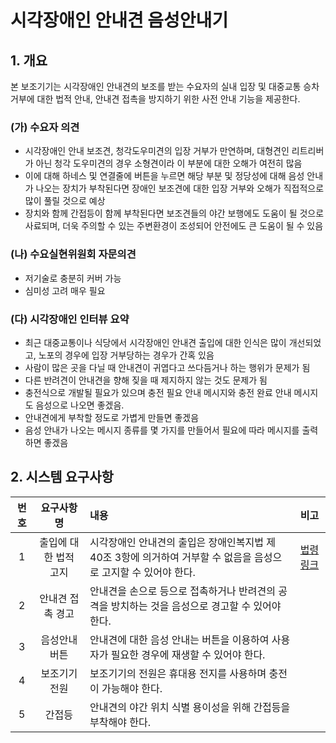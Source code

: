 # 시각장애인 안내견 음성안내기
## 1. 개요

본 보조기기는 시각장애인 안내견의 보조를 받는 수요자의 실내 입장 및 대중교통 승차 거부에 대한 법적 안내, 안내견 접촉을 방지하기 위한 사전 안내 기능을 제공한다.

### (가) 수요자 의견
 * 시각장애인 안내 보조견, 청각도우미견의 입장 거부가 만연하며, 대형견인 리트리버가 아닌 청각 도우미견의 경우 소형견이라 이 부분에 대한 오해가 여전히 많음
 * 이에 대해 하네스 및 연결줄에 버튼을 누르면 해당 부분 및 정당성에 대해 음성 안내가 나오는 장치가 부착된다면 장애인 보조견에 대한 입장 거부와 오해가 직접적으로 많이 풀릴 것으로 예상
 * 장치와 함께 간접등이 함께 부착된다면 보조견들의 야간 보행에도 도움이 될 것으로 사료되며, 더욱 주의할 수 있는 주변환경이 조성되어 안전에도 큰 도움이 될 수 있음

### (나) 수요실현위원회 자문의견
 * 저기술로 충분히 커버 가능
 * 심미성 고려 매우 필요

### (다) 시각장애인 인터뷰 요약
 * 최근 대중교통이나 식당에서 시각장애인 안내견 출입에 대한 인식은 많이 개선되었고, 노포의 경우에 입장 거부당하는 경우가 간혹 있음
 * 사람이 많은 곳을 다닐 때 안내견이 귀엽다고 쓰다듬거나 하는 행위가 문제가 됨
 * 다른 반려견이 안내견을 향해 짖을 때 제지하지 않는 것도 문제가 됨
 * 충전식으로 개발될 필요가 있으며 충전 필요 안내 메시지와 충전 완료 안내 메시지도 음성으로 나오면 좋겠음.
 * 안내견에게 부착할 정도로 가볍게 만들면 좋겠음
 * 음성 안내가 나오는 메시지 종류를 몇 가지를 만들어서 필요에 따라 메시지를 출력하면 좋겠음

## 2. 시스템 요구사항


| 번호 | 요구사항명 | 내용 | 비고 |
|:---:|:---:|:---|:---|
| 1 | 출입에 대한 법적 고지 | 시각장애인 안내견의 출입은 장애인복지법 제 40조 3항에 의거하여 거부할 수 없음을 음성으로 고지할 수 있어야 한다. | [법령링크](https://www.law.go.kr/법령/장애인복지법/(20250423,20510,20241022)/제40조)|
| 2 | 안내견 접촉 경고 | 안내견을 손으로 등으로 접촉하거나 반려견의 공격을 방치하는 것을 음성으로 경고할 수 있어야 한다. | |
| 3 | 음성안내 버튼 | 안내견에 대한 음성 안내는 버튼을 이용하여 사용자가 필요한 경우에 재생할 수 있어야 한다. | |
| 4 | 보조기기 전원 | 보조기기의 전원은 휴대용 전지를 사용하며 충전이 가능해야 한다. | |
| 5 | 간접등 | 안내견의 야간 위치 식별 용이성을 위해 간접등을 부착해야 한다. | | 